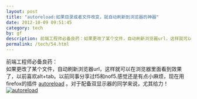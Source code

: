 ```yaml
---
layout: post
title: "autoreload:如果目录或者文件改变，就自动刷新到浏览器的神器"
date: 2012-10-09 09:51:45
category: tech
by: gf
description: 前端工程师必备良药：如果更改了某个文件，自动刷新浏览器url，这样就可以在浏览器里面看到效果了，以前喜欢alt+tab。以前同事分享过f5和nof5.感觉还是有点小麻烦，现在用firefox的
permalink: /tech/54.html
---
```

前端工程师必备良药：  
如果更改了某个文件，自动刷新浏览器url，这样就可以在浏览器里面看到效果了，以前喜欢alt+tab。以前同事分享过f5和nof5.感觉还是有点小麻烦，现在用firefox的插件 [autoreload][] 。对于配备双显示器的同学来说，尤其给力！ [![autoreload][autoreload 1]][autoreload_autoreload 1]


[autoreload]: https://addons.mozilla.org/en-US/firefox/addon/auto-reload/
[autoreload 1]: http://www.gfzj.us/gfzjus_blog/tech/2014-10-22/1cc7671d71cfd621ae3b894f52f3de12.png
[autoreload_autoreload 1]: http://gfzj-wordpress.stor.sinaapp.com/uploads/2012/10/Screenshot-10092012-101810-AM.png
